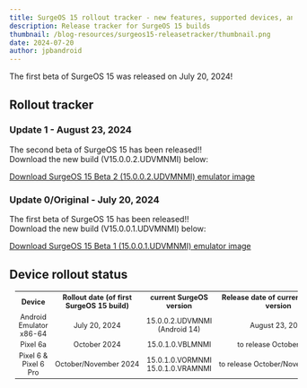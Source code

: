 ```yaml
---
title: SurgeOS 15 rollout tracker - new features, supported devices, and more! (updated August 23 2024)
description: Release tracker for SurgeOS 15 builds
thumbnail: /blog-resources/surgeos15-releasetracker/thumbnail.png
date: 2024-07-20
author: jpbandroid
---
```




The first beta of SurgeOS 15 was released on July 20, 2024!

## Rollout tracker

<h3>Update 1 - August 23, 2024</h3>
<p>The second beta of SurgeOS 15 has been released!!<br>Download the new build (V15.0.0.2.UDVMNMI) below:<br></p><a href="https://drive.google.com/file/d/1iU0CoreuOtXIMw3SrKFMkDZldhdZIwXQ/view?usp=sharing">Download SurgeOS 15 Beta 2 (15.0.0.2.UDVMNMI) emulator image</a>
<h3>Update 0/Original - July 20, 2024</h3>
<p>The first beta of SurgeOS 15 has been released!!<br>Download the new build (V15.0.0.1.UDVMNMI) below:<br></p><a href="https://drive.google.com/file/d/1KX0UxCUpXhrG3f_DVL8-NomAaXJpG6nk/view?usp=sharing">Download SurgeOS 15 Beta 1 (15.0.0.1.UDVMNMI) emulator image</a>

## Device rollout status

<table class="wikitable" style="text-align:center;font-size:90%;margin-left:10px">
<tbody><tr>
<th>Device
</th>
<th>Rollout date (of first SurgeOS 15 build)
</th>
<th>current SurgeOS version
</th>
<th>Release date of current SurgeOS version
</th>
</tr>
<tr>
<td>Android Emulator x86-64
</td>
<td><span data-sort-value="000000002023-07-24-0000" style="white-space:nowrap">July 20, 2024</span>
</td>
<td>15.0.0.2.UDVMNMI (Android 14)
</td>
<td><span data-sort-value="000000002023-10-01-0000" style="white-space:nowrap">August 23, 2024</span>
</td></tr>
<tr>
<td>Pixel 6a
</td>
<td><span data-sort-value="000000002023-05-14-0000" style="white-space:nowrap">October 2024</span>
</td>
<td>15.0.1.0.VBLMNMI
</td>
<td><span data-sort-value="000000002023-05-14-0000" style="white-space:nowrap">to release October 2024</span>
</td></tr>
<tr>
<td rowspan="2">Pixel 6 & Pixel 6 Pro
</td>
<td rowspan="2"><span data-sort-value="000000002023-04-11-0000" style="white-space:nowrap">October/November 2024</span>
</td>
<td>15.0.1.0.VORMNMI<br>
15.0.1.0.VRAMNMI
</td>
<td rowspan="2"><span data-sort-value="000000002023-04-30-0000" style="white-space:nowrap">to release October/November 2024</span>
</td>
</tr>

</tbody></table>
